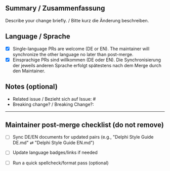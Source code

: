 ## Summary / Zusammenfassung
Describe your change briefly. / Bitte kurz die Änderung beschreiben.

## Language / Sprache
- [x] Single-language PRs are welcome (DE or EN). The maintainer will synchronize the other language no later than post-merge.
- [x] Einsprachige PRs sind willkommen (DE oder EN). Die Synchronisierung der jeweils anderen Sprache erfolgt spätestens nach dem Merge durch den Maintainer.

## Notes (optional)
- Related issue / Bezieht sich auf Issue: #
- Breaking change? / Breaking Change?:

---

## Maintainer post-merge checklist (do not remove)
- [ ] Sync DE/EN documents for updated pairs (e.g., "Delphi Style Guide DE.md" ⇄ "Delphi Style Guide EN.md")
- [ ] Update language badges/links if needed
- [ ] Run a quick spellcheck/format pass (optional)

